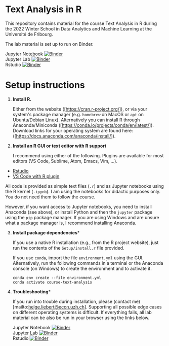 # Text Analysis in R

This repository contains material for the course Text Analysis in R during the
2022 Winter School in Data Analytics and Machine Learning at the Université de
Fribourg.

The lab material is set up to run on Binder.

Jupyter Notebook [![Binder](https://mybinder.org/badge_logo.svg)](https://mybinder.org/v2/gh/hliebert/course-text-analysis-in-r/HEAD?urlpath=tree)  
Jupyter Lab [![Binder](https://mybinder.org/badge_logo.svg)](https://mybinder.org/v2/gh/hliebert/course-text-analysis-in-r/HEAD?urlpath=lab)  
Rstudio [![Binder](https://mybinder.org/badge_logo.svg)](https://mybinder.org/v2/gh/hliebert/course-text-analysis-in-r/HEAD?urlpath=rstudio)  


# Setup instructions

1. **Install R.** 

   Either from the website ([https://cran.r-project.org/]), or via your system's
   package manager (e.g. `homebrew` on MacOS or `apt` on Ubuntu/Debian Linux).
   Alternatively you can install R through Anaconda/Miniconda
   ([https://conda.io/projects/conda/en/latest/]). Download links for your
   operating system are found here:
   ([https://docs.anaconda.com/anaconda/install/]).

2. **Install an R GUI or text editor with R support** 

   I recommend using either of the following. Plugins are available for most
   editors (VS Code, Sublime, Atom, Emacs, Vim, ...).
  - [Rstudio](https://www.rstudio.com/products/rstudio/)
  - [VS Code with R plugin](https://code.visualstudio.com/)

  All code is provided as simple text files (`.r`) and as Jupyter notebooks
  using the R kernel (`.ipynb`). I am using the notebooks for didactic purposes
  only. You do not need them to follow the course. 
  
  However, if you want access to Jupyter notebooks, you need to install Anaconda
  (see above), or install Python and then the `jupyter` package using the `pip`
  package manager. If you are using Windows and are unsure what a package
  manager is, I recommend installing Anaconda. 
 
3. **Install package dependencies*** 

   If you use a native R installation (e.g., from the R project website), just run
   the contents of the `Setup/install.r` file provided. 
   
   If you use `conda`, import the file `environment.yml` using the GUI.
   Alternatively, run the following commands in a terminal or the Anaconda
   console (on Windows)  to create the environment and  to activate it.

   ```
   conda env create --file environment.yml 
   conda activate course-text-analysis
   ```

4. **Troubleshooting*** 
   
   If you run into trouble during installation, please (contact
   me)[mailto:helge.liebert@econ.uzh.ch]. Supporting all possible edge cases on
   different operating systems is difficult. If everything fails, all lab
   material  can be also be run in your browser using the links below.

   Jupyter Notebook [![Binder](https://mybinder.org/badge_logo.svg)](https://mybinder.org/v2/gh/hliebert/course-text-analysis-in-r/HEAD?urlpath=tree)  
   Jupyter Lab [![Binder](https://mybinder.org/badge_logo.svg)](https://mybinder.org/v2/gh/hliebert/course-text-analysis-in-r/HEAD?urlpath=lab)  
   Rstudio [![Binder](https://mybinder.org/badge_logo.svg)](https://mybinder.org/v2/gh/hliebert/course-text-analysis-in-r/HEAD?urlpath=rstudio)  
